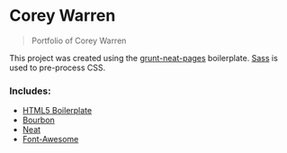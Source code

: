 # Corey Warren

> Portfolio of Corey Warren

This project was created using the [grunt-neat-pages](https://github.com/jpdevries/grunt-neat-pages/) boilerplate.
[Sass](http://sass-lang.com/) is used to pre-process CSS.

### Includes:

 - [HTML5 Boilerplate](http://html5boilerplate.com/)
 - [Bourbon](http://bourbon.io/)
 - [Neat](http://neat.bourbon.io/)
 - [Font-Awesome](http://fortawesome.github.io/Font-Awesome/)
